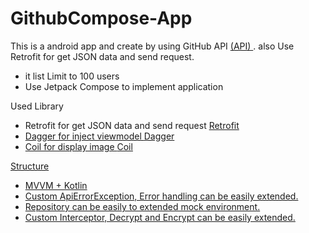 # GithubCompose-App
This is a android app and create by using GitHub API <a href = "https://docs.github.com/zh/rest/users?apiVersion=2022-11-28#get-a-single-user">(API) </a>. 
also Use Retrofit for get JSON data and send request.

  - it list Limit to 100 users
  - Use Jetpack Compose to implement application

Used Library
  - Retrofit for get JSON data and send request <a href = "https://github.com/square/retrofit">Retrofit
  - Dagger for inject viewmodel <a href = "https://github.com/google/dagger">Dagger
  - Coil for display image <a href = "https://github.com/coil-kt/coil">Coil

Structure
- MVVM + Kotlin
- Custom ApiErrorException, Error handling can be easily extended.
- Repository can be easily to extended mock environment.
- Custom Interceptor, Decrypt and Encrypt can be easily extended.
